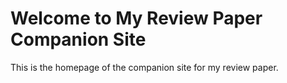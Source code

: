# Welcome to My Review Paper Companion Site
This is the homepage of the companion site for my review paper.
